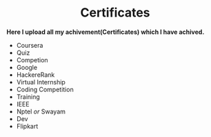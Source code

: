 <h1 align=center><b>Certificates</b></h1>
  
<p><b>Here I upload all my achivement(Certificates) which I have achived.</b></p>


- Coursera
- Quiz
- Competion
- Google
- HackereRank 
- Virtual Internship
- Coding Competition
- Training
- IEEE
- Nptel *or* Swayam
- Dev
- Flipkart

